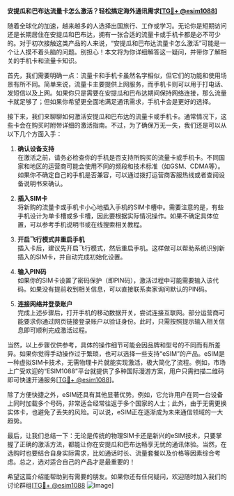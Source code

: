 **安提瓜和巴布达流量卡怎么激活？轻松搞定海外通讯需求[[TG💪+ @esim1088](https://t.me/s/esim1088)]**

随着全球化的加速，越来越多的人选择出国旅行、工作或学习。无论你是短期访问还是长期居住在安提瓜和巴布达，拥有一张合适的流量卡或手机卡都是必不可少的。对于初次接触这类产品的人来说，“安提瓜和巴布达流量卡怎么激活”可能是一个让人摸不着头脑的问题。别担心！本文将为你详细解答这一疑问，并带你了解相关的手机卡和流量卡知识。

首先，我们需要明确一点：流量卡和手机卡虽然名字相似，但它们的功能和使用场景有所不同。简单来说，流量卡主要提供上网服务，而手机卡则可以用于打电话、发短信以及上网。如果你只是需要在安提瓜和巴布达期间保持网络连接，那么流量卡就足够了；但如果你希望更全面地满足通讯需求，手机卡会是更好的选择。

接下来，我们来聊聊如何激活安提瓜和巴布达的流量卡或手机卡。通常情况下，这些卡会在购买时附带详细的激活指南。不过，为了确保万无一失，我们还是可以从以下几个方面入手：

1. **确认设备支持**  
   在激活之前，请务必检查你的手机是否支持所购买的流量卡或手机卡。不同国家和地区的运营商可能会使用不同的频段和技术标准（如GSM、CDMA等）。如果你不确定自己的手机是否兼容，可以通过拨打运营商客服热线或者查阅设备说明书来确认。

2. **插入SIM卡**  
   将新购的流量卡或手机卡小心地插入手机的SIM卡槽中。需要注意的是，有些手机设计为单卡槽或多卡槽，因此要根据实际情况操作。如果不确定具体位置，可以参考手机说明书或在线搜索相关教程。

3. **开启飞行模式并重启手机**  
   插入卡后，建议先开启飞行模式，然后重启手机。这样做可以帮助系统识别新插入的SIM卡，并自动完成初始化设置。

4. **输入PIN码**  
   如果你的SIM卡设置了密码保护（即PIN码），激活过程中可能需要输入该代码。如果没有提前收到相关信息，可以直接联系卖家询问默认的PIN码。

5. **连接网络并登录账户**  
   完成上述步骤后，打开手机的移动数据开关，尝试连接互联网。部分运营商可能要求你通过网页链接登录账户以验证身份。此时，只需按照提示输入相关信息即可顺利完成激活过程。

当然，以上步骤仅供参考，具体的操作细节可能会因品牌和型号的不同而有所差异。如果你觉得手动操作过于繁琐，也可以选择一些支持“eSIM”的产品。eSIM是一种虚拟SIM卡技术，无需物理卡片就能实现激活，极大简化了流程。例如，市场上广受欢迎的“ESIM1088”平台就提供了多种国际漫游方案，用户只需扫描二维码即可快速开通服务[[TG💪+ @esim1088](https://t.me/s/esim1088)]。

除了方便快捷之外，eSIM还具有其他显著优势。例如，它允许用户在同一台设备上同时加载多个号码，非常适合经常往返于多个国家的人士；此外，由于无需更换实体卡，也避免了丢失的风险。可以说，eSIM正在逐渐成为未来通信领域的一大趋势。

最后，让我们总结一下：无论是传统的物理SIM卡还是新兴的eSIM技术，只要掌握了正确的激活方法，都能让你在安提瓜和巴布达畅享无忧的通讯体验。当然，在选购时也要结合自身实际需求，比如通话时长、流量套餐以及价格等因素综合考虑。总之，选对适合自己的产品才是最重要的！

希望这篇介绍能帮助到有需要的朋友。如果你还有任何疑问，欢迎随时加入我们的讨论群组[[TG💪+ @esim1088](https://t.me/s/esim1088) ![Image](https://i.postimg.cc/4NQfJmqS/Snipaste-2025-05-13-00-14-12.png)]